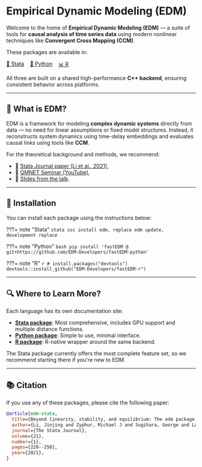 # Empirical Dynamic Modeling (EDM)

Welcome to the home of **Empirical Dynamic Modeling (EDM)** — a suite of tools for **causal analysis of time series data** using modern nonlinear techniques like **Convergent Cross Mapping (CCM)**.

These packages are available in:

<p style="display: flex; gap: 1rem; flex-wrap: wrap;">
  <a href="https://edm-developers.github.io/edm-stata/" class="md-button md-button">📘 Stata</a>
  <a href="https://edm-developers.github.io/fastEDM-python/" class="md-button">🐍 Python</a>
  <a href="https://edm-developers.github.io/fastEDM-r/" class="md-button">📊 R</a>
</p>

All three are built on a shared high-performance **C++ backend**, ensuring consistent behavior across platforms.

---

## 🧠 What is EDM?

EDM is a framework for modeling **complex dynamic systems** directly from data — no need for linear assumptions or fixed model structures. Instead, it reconstructs system dynamics using time-delay embeddings and evaluates causal links using tools like **CCM**.

For the theoretical background and methods, we recommend:

- 📄 [Stata Journal paper (Li et al., 2021)](https://jinjingli.github.io/edm/edm-wp.pdf),
- 🎥 [QMNET Seminar (YouTube)](https://youtu.be/kZv85k1YUVE),
- 📝 [Slides from the talk](https://edm-developers.github.io/edm-stata/pdfs/EDM-talk-QMNET.pdf).

---

## 🚀 Installation

You can install each package using the instructions below:

???+ note "Stata"
    ```stata
    ssc install edm, replace
    edm update, development replace
    ```

???+ note "Python"
    ```bash
    pip install 'fastEDM @ git+https://github.com/EDM-Developers/fastEDM-python'
    ```

???+ note "R"
    ```r
    # install.packages("devtools")
    devtools::install_github("EDM-Developers/fastEDM-r")
    ```

---

## 🔍 Where to Learn More?

Each language has its own documentation site:

- [**Stata package**](https://edm-developers.github.io/edm-stata/): Most comprehensive, includes GPU support and multiple distance functions.
- [**Python package**](https://edm-developers.github.io/fastEDM-python/): Simple to use, minimal interface.
- [**R package**](https://edm-developers.github.io/fastEDM-r/): R-native wrapper around the same backend.

The Stata package currently offers the most complete feature set, so we recommend starting there if you're new to EDM.

---

## 📚 Citation

If you use any of these packages, please cite the following paper:

``` bibtex
@article{edm-stata,
  title={Beyond linearity, stability, and equilibrium: The edm package for empirical dynamic modeling and convergent cross-mapping in {S}tata},
  author={Li, Jinjing and Zyphur, Michael J and Sugihara, George and Laub, Patrick J},
  journal={The Stata Journal},
  volume={21},
  number={1},
  pages={220--258},
  year={2021},
}
```